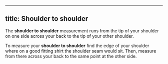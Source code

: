 ***

## title: Shoulder to shoulder

The **shoulder to shoulder** measurement runs from the tip of your shoulder on one side across your back to the tip of your other shoulder.

To measure your **shoulder to shoulder** find the edge of your shoulder where on a good fitting shirt the shoulder seam would sit.
Then, measure from there across your back to the same point at the other side.
